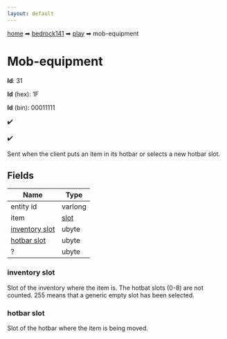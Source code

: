 ```yaml
---
layout: default
---
```


[home](/) ➡ [bedrock141](/protocol/bedrock141) ➡ [play](/protocol/bedrock141/play) ➡ mob-equipment

# Mob-equipment

**Id**: 31

**Id** (hex): 1F

**Id** (bin): 00011111

✔️

✔️

Sent when the client puts an item in its hotbar or selects a new hotbar slot.

## Fields

Name | Type
---|---
entity id | varlong
item | [slot](/protocol/bedrock141/types/slot)
[inventory slot](#inventory-slot) | ubyte
[hotbar slot](#hotbar-slot) | ubyte
? | ubyte

### inventory slot

Slot of the inventory where the item is. The hotbat slots (0-8) are not counted. 255 means that a generic empty slot has been selected.

### hotbar slot

Slot of the hotbar where the item is being moved.

